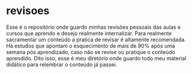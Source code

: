 # revisoes
Esse é o repositório onde guardo minhas revisões pessoais das aulas e cursos que aprendo e desejo realmente internalizar. 
Para realmente sacramentar um conteúdo a pratica de revisar é altamente recomendada. Há estudos que apontam o esquecimento 
de mais de 90% após uma semana pós aprendizado, caso não se revise ou pratique o conteúdo aprendido.
Dito isso, esse é meu diretório onde guardo todo meu material didático para relembrar o conteúdo já passei.
